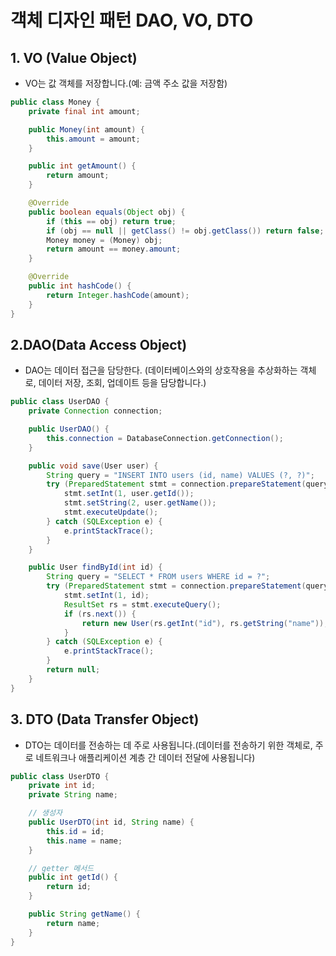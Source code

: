 # 객체 디자인 패턴 DAO, VO, DTO

## 1. VO (Value Object)

- VO는 값 객체를 저장합니다.(예: 금액 주소 값을 저장함)

```java
public class Money {
    private final int amount;

    public Money(int amount) {
        this.amount = amount;
    }

    public int getAmount() {
        return amount;
    }

    @Override
    public boolean equals(Object obj) {
        if (this == obj) return true;
        if (obj == null || getClass() != obj.getClass()) return false;
        Money money = (Money) obj;
        return amount == money.amount;
    }

    @Override
    public int hashCode() {
        return Integer.hashCode(amount);
    }
}

```

## 2.DAO(Data Access Object)

- DAO는 데이터 접근을 담당한다. (데이터베이스와의 상호작용을 추상화하는 객체로, 데이터 저장, 조회, 업데이트 등을 담당합니다.)

```java
public class UserDAO {
    private Connection connection;

    public UserDAO() {
        this.connection = DatabaseConnection.getConnection();
    }

    public void save(User user) {
        String query = "INSERT INTO users (id, name) VALUES (?, ?)";
        try (PreparedStatement stmt = connection.prepareStatement(query)) {
            stmt.setInt(1, user.getId());
            stmt.setString(2, user.getName());
            stmt.executeUpdate();
        } catch (SQLException e) {
            e.printStackTrace();
        }
    }

    public User findById(int id) {
        String query = "SELECT * FROM users WHERE id = ?";
        try (PreparedStatement stmt = connection.prepareStatement(query)) {
            stmt.setInt(1, id);
            ResultSet rs = stmt.executeQuery();
            if (rs.next()) {
                return new User(rs.getInt("id"), rs.getString("name"));
            }
        } catch (SQLException e) {
            e.printStackTrace();
        }
        return null;
    }
}

```

## 3. DTO (Data Transfer Object)

- DTO는 데이터를 전송하는 데 주로 사용됩니다.(데이터를 전송하기 위한 객체로, 주로 네트워크나 애플리케이션 계층 간 데이터 전달에 사용됩니다)

```java
public class UserDTO {
    private int id;
    private String name;

    // 생성자
    public UserDTO(int id, String name) {
        this.id = id;
        this.name = name;
    }

    // getter 메서드
    public int getId() {
        return id;
    }

    public String getName() {
        return name;
    }
}

```